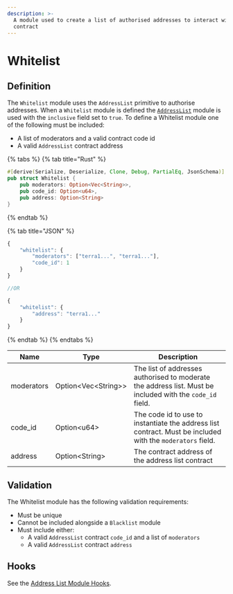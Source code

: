 ```yaml
---
description: >-
  A module used to create a list of authorised addresses to interact with a
  contract
---
```


# Whitelist

## Definition

The `Whitelist` module uses the `AddressList` primitive to authorise addresses. When a `Whitelist` module is defined the [`AddressList`](whitelist.md#definition) module is used with the `inclusive` field set to `true`. To define a Whitelist module one of the following must be included:

* A list of moderators and a valid contract code id
* A valid `AddressList` contract address

{% tabs %}
{% tab title="Rust" %}
```rust
#[derive(Serialize, Deserialize, Clone, Debug, PartialEq, JsonSchema)]
pub struct Whitelist {
    pub moderators: Option<Vec<String>>,
    pub code_id: Option<u64>,
    pub address: Option<String>
}
```
{% endtab %}

{% tab title="JSON" %}
```javascript
{
    "whitelist": {
        "moderators": ["terra1...", "terra1..."],
        "code_id": 1
    }
}

//OR

{
    "whitelist": {
        "address": "terra1..."
    }
}
```
{% endtab %}
{% endtabs %}

| Name       | Type                  | Description                                                                                                |
| ---------- | --------------------- | ---------------------------------------------------------------------------------------------------------- |
| moderators | Option\<Vec\<String>> | The list of addresses authorised to moderate the address list. Must be included with the `code_id` field.  |
| code\_id   | Option\<u64>          | The code id to use to instantiate the address list contract. Must be included with the `moderators` field. |
| address    | Option\<String>       | The contract address of the address list contract                                                          |

## Validation

The Whitelist module has the following validation requirements:

* Must be unique
* Cannot be included alongside a `Blacklist` module
* Must include either:
  * A valid `AddressList` contract `code_id` and a list of `moderators`
  * A valid `AddressList` contract `address`

## Hooks

See the [Address List Module Hooks](whitelist.md#definition).

